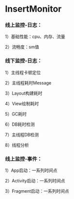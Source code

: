 # InsertMonitor

### 线上监控-日志：

1）基础性能：cpu、内存、流量

2）流畅度：sm值

### 线下监控-日志：

1）主线程卡顿定位

2）主线程耗时Message

3）Layout构建耗时

4）View绘制耗时

5）GC耗时

6）DB耗时检测

7）主线程DB检测

8）线程分析


### 线上监控-事件：

1）App启动：一系列时间点

2）Activity启动：一系列时间点

3）Fragment启动：一系列时间点
